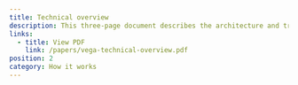 ```yaml
---
title: Technical overview
description: This three-page document describes the architecture and trading core components of the Vega framework, from an engineering perspective.
links:
  - title: View PDF
    link: /papers/vega-technical-overview.pdf
position: 2
category: How it works
---
```


